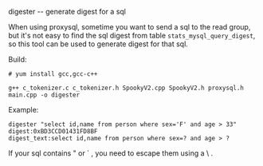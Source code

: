 digester -- generate digest for a sql

When using proxysql, sometime you want to send a sql to the read group, but it's not easy to find the sql digest from table
`stats_mysql_query_digest`, so this tool can be used to generate digest for that sql.  

Build:
```
# yum install gcc,gcc-c++

g++ c_tokenizer.c c_tokenizer.h SpookyV2.cpp SpookyV2.h proxysql.h main.cpp -o digester

```
Example:
```
digester "select id,name from person where sex='F' and age > 33"
digest:0xBD3CCD01431FD8BF
digest_text:select id,name from person where sex=? and age > ?
```
If your sql contains " or ` , you need to escape them using a \ .

